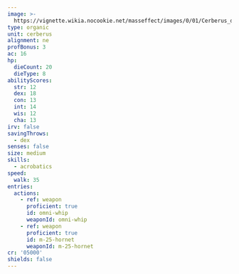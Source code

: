 ```yaml
---
image: >-
  https://vignette.wikia.nocookie.net/masseffect/images/0/01/Cerberus_dragoon_smash.png/revision/latest?cb=20121013090412
type: organic
unit: cerberus
alignment: ne
profBonus: 3
ac: 16
hp:
  dieCount: 20
  dieType: 8
abilityScores:
  str: 12
  dex: 18
  con: 13
  int: 14
  wis: 12
  cha: 13
irv: false
savingThrows:
  - dex
senses: false
size: medium
skills:
  - acrobatics
speed:
  walk: 35
entries:
  actions:
    - ref: weapon
      proficient: true
      id: omni-whip
      weaponId: omni-whip
    - ref: weapon
      proficient: true
      id: m-25-hornet
      weaponId: m-25-hornet
cr: '05000'
shields: false
---
```

